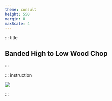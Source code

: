 ```yaml
---
theme: consult
height: 550
margin: 0
maxScale: 4
---
```

<!-- slide template="[[gym-ex]]" -->

::: title
## Banded High to Low Wood Chop
:::

::: instruction

![](https://i0.wp.com/www.strengthlog.com/wp-content/uploads/2021/01/Band-Wood-Chop-High-to-Low.gif?resize=600%2C600&ssl=1)<!-- element style="width:500px;object-fit:contain" -->

:::